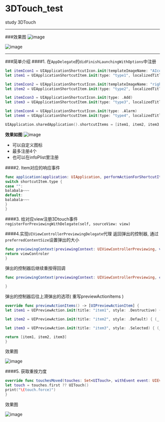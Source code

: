 # 3DTouch_test
study 3DTouch


----
###效果图
![image](https://github.com/tt3tt3tt/3DTouch_test/raw/master/gif/3d-1.gif)

![image](https://github.com/tt3tt3tt/3DTouch_test/raw/master/gif/3d.gif)

----
###简单介绍
####1. 在`AppDelegate`的`didFinishLaunchingWithOptions`中注册
```swift
let itemIcon1 = UIApplicationShortcutIcon.init(templateImageName: "AIcon")
let item1 = UIApplicationShortcutItem.init(type: "type1", localizedTitle: "title1", localizedSubtitle: "subTitle1", icon: itemIcon1, userInfo: nil)

let itemIcon2 = UIApplicationShortcutIcon.init(templateImageName: "rightIcon")
let item2 = UIApplicationShortcutItem.init(type: "type2", localizedTitle: "title2", localizedSubtitle: "subTitle2", icon: itemIcon2, userInfo: nil)

let itemIcon3 = UIApplicationShortcutIcon.init(type: .Add)
let item3 = UIApplicationShortcutItem.init(type: "type3", localizedTitle: "title3", localizedSubtitle: "subTitle3", icon: itemIcon3, userInfo: nil)

let itemIcon4 = UIApplicationShortcutIcon.init(type: .Alarm)
let item4 = UIApplicationShortcutItem.init(type: "type4", localizedTitle: "title4", localizedSubtitle: "subTitle4", icon: itemIcon4, userInfo: nil)

UIApplication.sharedApplication().shortcutItems = [item1, item2, item3, item4]
```
**效果如图**
![image](https://github.com/tt3tt3tt/3DTouch_test/raw/master/gif/10.png)

- 可以自定义图标
- 最多注册4个
- 也可以在infoPlist里注册

####2. Item对应的响应事件
```swift
func application(application: UIApplication, performActionForShortcutItem shortcutItem: UIApplicationShortcutItem, completionHandler: (Bool) -> Void) {
switch shortcutItem.type {
case "":
balabala~~~
default:
balabala~~~
}
}
```
####3. 给对应view注册3Dtouch事件
`registerForPreviewingWithDelegate(self, sourceView: view)`

####4.实现`UIViewControllerPreviewingDelegate`代理
返回弹出的控制器, 通过`preferredContentSize`设置弹出的大小
```swift
func previewingContext(previewingContext: UIViewControllerPreviewing, viewControllerForLocation location: CGPoint) -> UIViewController? {
return viewControler
}
```
弹出的控制器后继续重按得回调
```swift 
func previewingContext(previewingContext: UIViewControllerPreviewing, commitViewController viewControllerToCommit: UIViewController) {

}
```
弹出的控制器后往上滑弹出的选项( 重写previewActionItems )
```swift
override func previewActionItems() -> [UIPreviewActionItem] {
let item1 = UIPreviewAction.init(title: "item1", style: .Destructive) { (_, _) in  ~~blabla~~ }

let item2 = UIPreviewAction.init(title: "item2", style: .Default) { (_, _) in  ~~blabla~~ }

let item3 = UIPreviewAction.init(title: "item3", style: .Selected) { (_, _) in  ~~blabla~~ }

return [item1, item2, item3]
}
```
效果图

![image](https://github.com/tt3tt3tt/3DTouch_test/raw/master/gif/215.png)


####5. 获取重按力度
```swift 
override func touchesMoved(touches: Set<UITouch>, withEvent event: UIEvent?) {
let touch = touches.first ?? UITouch()
print("\(touch.force)")
}
```
效果图

![image](https://github.com/tt3tt3tt/3DTouch_test/raw/master/gif/143.png)